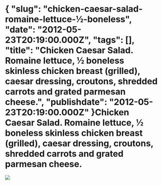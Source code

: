 {
    "slug": "chicken-caesar-salad-romaine-lettuce-½-boneless",
    "date": "2012-05-23T20:19:00.000Z",
    "tags": [],
    "title": "Chicken Caesar Salad. Romaine lettuce, &frac12; boneless skinless chicken breast (grilled), caesar dressing, croutons, shredded carrots and grated parmesan cheese.",
    "publishdate": "2012-05-23T20:19:00.000Z"
}Chicken Caesar Salad. Romaine lettuce, &frac12; boneless skinless chicken breast (grilled), caesar dressing, croutons, shredded carrots and grated parmesan cheese.
===================================================================================================================================================================




![](/images/tumblr_m4hsgxMUbC1rwd7xgo1_1280.jpg)

